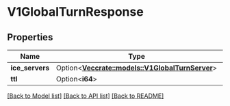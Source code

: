 # V1GlobalTurnResponse

## Properties

Name | Type | Description | Notes
------------ | ------------- | ------------- | -------------
**ice_servers** | Option<[**Vec<crate::models::V1GlobalTurnServer>**](v1GlobalTurnServer.md)> |  | [optional]
**ttl** | Option<**i64**> |  | [optional]

[[Back to Model list]](../README.md#documentation-for-models) [[Back to API list]](../README.md#documentation-for-api-endpoints) [[Back to README]](../README.md)


